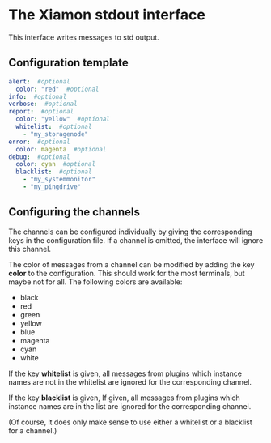 # The Xiamon stdout interface

This interface writes messages to std output.

## **Configuration template**

```yaml
alert:  #optional
  color: "red"  #optional
info:  #optional
verbose:  #optional
report:  #optional
  color: "yellow"  #optional
  whitelist:  #optional
    - "my_storagenode"
error:  #optional
  color: magenta  #optional
debug:  #optional
  color: cyan  #optional
  blacklist:  #optional
    - "my_systemmonitor"
    - "my_pingdrive"
```

## Configuring the channels

The channels can be configured individually by giving the corresponding keys in the configuration file. If a channel is omitted, the interface will ignore this channel.

The color of messages from a channel can be modified by adding the key **color** to the configuration. This should work for the most terminals, but maybe not for all. The following colors are available:

- black
- red
- green
- yellow
- blue
- magenta
- cyan
- white

If the key **whitelist** is given, all messages from plugins which instance names are not in the whitelist are ignored for the corresponding channel.

If the key **blacklist** is given, If given, all messages from plugins which instance names are in the list are ignored for the corresponding channel.

(Of course, it does only make sense to use either a whitelist or a blacklist for a channel.)